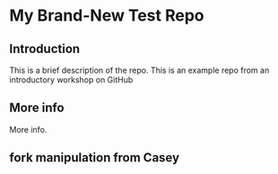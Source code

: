 # My Brand-New Test Repo

## Introduction

This is a brief description of the repo. This is an example repo from an introductory workshop on GitHub

## More info

More info.

## fork manipulation from Casey